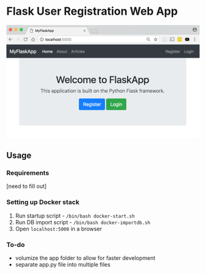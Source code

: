 # Flask User Registration Web App

![Screenshot](screenshot.png)

## Usage
### Requirements
[need to fill out]

### Setting up Docker stack
1. Run startup script - `/bin/bash docker-start.sh`
1. Run DB import script - `/bin/bash docker-importdb.sh`
1. Open `localhost:5000` in a browser

### To-do
* volumize the app folder to allow for faster development
* separate app.py file into multiple files
